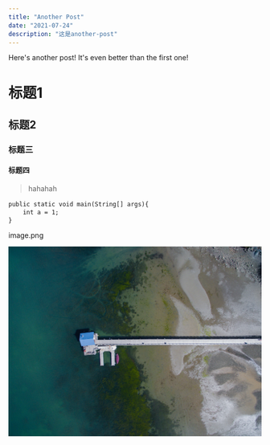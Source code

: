```yaml
---
title: "Another Post"
date: "2021-07-24"
description: "这是another-post"
---
```


Here's another post! It's even better than the first one!

# 标题1

## 标题2
### 标题三

#### 标题四

> hahahah

```java{numberLines: true}
public static void main(String[] args){
    int a = 1;
}
```
image.png

![avatar](./image1.jpg)


